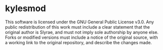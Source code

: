 # kylesmod

This software is licensed under the GNU General Public License v3.0.
Any public redistribution of this work must include a clear statement that the original author is Slyrae, and must not imply sole authorship by anyone else.
Forks or modified versions must include a notice of the original source, with a working link to the original repository, and describe the changes made.
